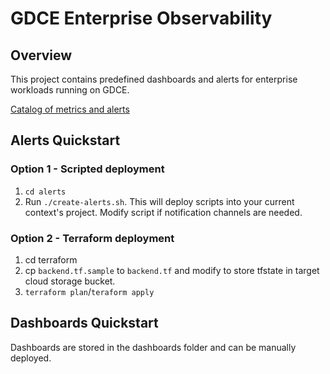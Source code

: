 # GDCE Enterprise Observability

## Overview

This project contains predefined dashboards and alerts for enterprise workloads running on GDCE.

[Catalog of metrics and alerts](https://docs.google.com/spreadsheets/d/1_C7lXjgDT5ZzhzaWtXm2yp-WevAJk2RexE61veblGt8/edit?resourcekey=0-SvI4CbMsSMwz-ypTlgt5Mg#gid=356051654)

## Alerts Quickstart

### Option 1 - Scripted deployment

1. `cd alerts`
2. Run `./create-alerts.sh`. This will deploy scripts into your current context's project. Modify script if notification channels are needed.

### Option 2 - Terraform deployment

1. cd terraform
2. cp `backend.tf.sample` to `backend.tf` and modify to store tfstate in target cloud storage bucket.
3. `terraform plan`/`teraform apply`

## Dashboards Quickstart

Dashboards are stored in the dashboards folder and can be manually deployed. 